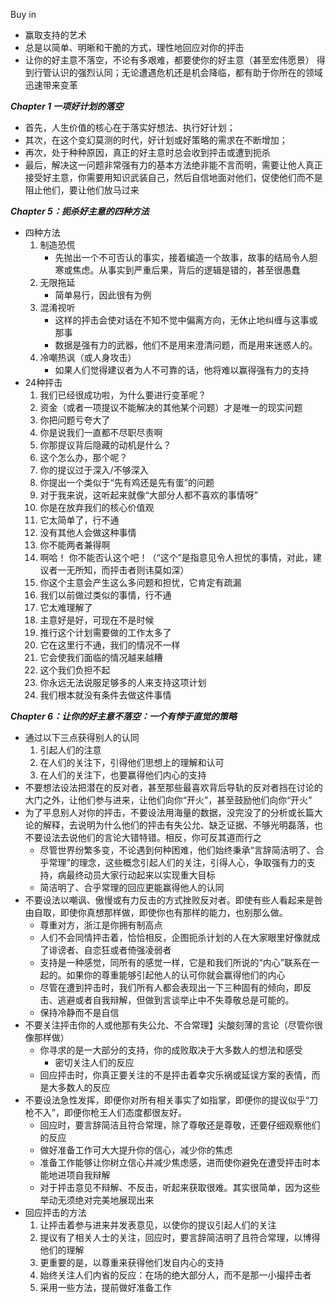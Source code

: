 Buy in
   * 赢取支持的艺术
   * 总是以简单、明晰和干脆的方式，理性地回应对你的抨击
   * 让你的好主意不落空，不论有多艰难，都要使你的好主意（甚至宏伟愿景）   得到行管认识的强烈认同；无论遭遇危机还是机会降临，都有助于你所在的领域迅速带来变革

***Chapter 1 一项好计划的落空***
   * 首先，人生价值的核心在于落实好想法、执行好计划；
   * 其次，在这个变幻莫测的时代，好计划或好策略的需求在不断增加；
   * 再次，处于种种原因，真正的好主意时总会收到抨击或遭到扼杀
   * 最后，解决这一问题非常强有力的基本方法绝非能不言而明，需要让他人真正接受好主意，你需要用知识武装自己，然后自信地面对他们，促使他们而不是阻止他们，要让他们放马过来


***Chapter 5：扼杀好主意的四种方法*** 
   * 四种方法
      1. 制造恐慌
         * 先抛出一个不可否认的事实，接着编造一个故事，故事的结局令人胆寒或焦虑。从事实到严重后果，背后的逻辑是错的，甚至很愚蠢
      2. 无限拖延
         * 简单易行，因此很有为例
      3. 混淆视听
         * 这样的抨击会使对话在不知不觉中偏离方向，无休止地纠缠与这事或那事
         * 数据是强有力的武器，他们不是用来澄清问题，而是用来迷惑人的。
      4. 冷嘲热讽（或人身攻击）
         * 如果人们觉得建议者为人不可靠的话，他将难以赢得强有力的支持
   * 24种抨击
      1. 我们已经很成功啦，为什么要进行变革呢？ 
      2. 资金（或者一项提议不能解决的其他某个问题）才是唯一的现实问题
      3. 你把问题亏夸大了
      4. 你是说我们一直都不尽职尽责啊
      5. 你那提议背后隐藏的动机是什么？
      6. 这个怎么办，那个呢？
      7. 你的提议过于深入/不够深入
      8. 你提出一个类似于“先有鸡还是先有蛋”的问题
      9. 对于我来说，这听起来就像“大部分人都不喜欢的事情呀”
      10. 你是在放弃我们的核心价值观
      11. 它太简单了，行不通
      12. 没有其他人会做这种事情
      13. 你不能两者兼得啊
      14. 啊哈！ 你不能否认这个吧！（“这个”是指意见令人担忧的事情，对此，建议者一无所知，而抨击者则讳莫如深）
      15. 你这个主意会产生这么多问题和担忧，它肯定有疏漏
      16. 我们以前做过类似的事情，行不通
      17. 它太难理解了
      18. 主意好是好，可现在不是时候
      19. 推行这个计划需要做的工作太多了
      20. 它在这里行不通，我们的情况不一样
      21. 它会使我们面临的情况越来越糟
      22. 这个我们负担不起
      23. 你永远无法说服足够多的人来支持这项计划
      24. 我们根本就没有条件去做这件事情

***Chapter 6：让你的好主意不落空：一个有悖于直觉的策略***
   * 通过以下三点获得别人的认同
      1. 引起人们的注意
      2. 在人们的关注下，引得他们思想上的理解和认可
      3. 在人们的关注下，也要赢得他们内心的支持
   * 不要想法设法把潜在的反对者，甚至那些最喜欢背后导轨的反对者挡在讨论的大门之外，让他们参与进来，让他们向你“开火”，甚至鼓励他们向你“开火”
   * 为了平息别人对你的抨击，不要设法用海量的数据，没完没了的分析或长篇大论的解释，去说明为什么他们的抨击有失公允、缺乏证据、不够光明磊落，也不要设法去说他们的言论大错特错。相反，你可反其道而行之
      * 尽管世界纷繁多变，不论遇到何种困难，他们始终秉承“言辞简洁明了、合乎常理”的理念，这些概念引起人们的关注，引得人心，争取强有力的支持，病最终动员大家行动起来以实现重大目标
      * 简洁明了、合乎常理的回应更能赢得他人的认同
   * 不要设法以嘲讽、傲慢或有力反击的方式挫败反对者。即使有些人看起来是咎由自取，即使你真想那样做，即使你也有那样的能力，也别那么做。
      * 尊重对方，浙江是你拥有制高点
      * 人们不会同情抨击着，恰恰相反，企图扼杀计划的人在大家眼里好像就成了诽谤者、自恋狂或者倚强凌弱者
      * 支持是一种感觉，同所有的感觉一样，它是和我们所说的“内心”联系在一起的。如果你的尊重能够引起他人的认可你就会赢得他们的内心
      * 尽管在遭到抨击时，我们所有人都会表现出一下三种固有的倾向，即反击、逃避或者自我辩解，但做到言谈举止中不失尊敬总是可能的。
      * 保持冷静而不是自信
   * 不要关注抨击你的人或他那有失公允、不合常理】尖酸刻薄的言论（尽管你很像那样做）
      * 你寻求的是一大部分的支持，你的成败取决于大多数人的想法和感受
         * 密切关注人们的反应
      * 回应抨击时，你真正要关注的不是抨击着幸灾乐祸或延误方案的表情，而是大多数人的反应
   * 不要设法急性发挥，即便你对所有相关事实了如指掌，即便你的提议似乎“刀枪不入”，即便你枪王人们态度都很友好。
      * 回应时，要言辞简洁且符合常理，除了尊敬还是尊敬，还要仔细观察他们的反应
      * 做好准备工作可大大提升你的信心，减少你的焦虑
      * 准备工作能够让你树立信心并减少焦虑感，进而使你避免在遭受抨击时本能地进项自我辩解
      * 对于抨击意见不辩解、不反击，听起来获取很难。其实很简单，因为这些举动无须绝对完美地展现出来
   * 回应抨击的方法
      1. 让抨击着参与进来并发表意见，以使你的提议引起人们的关注
      2. 提议有了相关人士的关注，回应时，要言辞简洁明了且符合常理，以博得他们的理解
      3. 更重要的是，以尊重来获得他们发自内心的支持
      4. 始终关注人们内省的反应：在场的绝大部分人，而不是那一小撮抨击者
      5. 采用一些方法，提前做好准备工作
      
